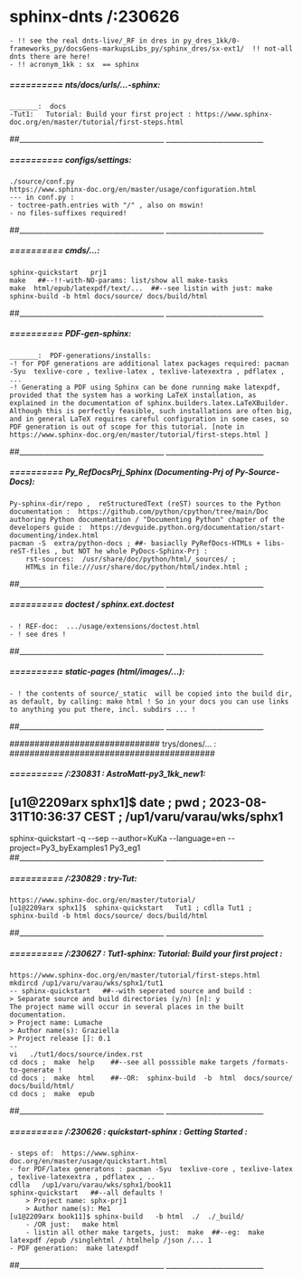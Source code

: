 sphinx-dnts /:230626  
===========================================

    - !! see the real dnts-live/_RF in dres in py_dres_1kk/0-frameworks_py/docsGens-markupsLibs_py/sphinx_dres/sx-ext1/  !! not-all dnts there are here!
    - !! acronym_1kk : sx  == sphinx

#####  ==========  nts/docs/urls/...-sphinx:
	_______:  docs
	-Tut1:   Tutorial: Build your first project : https://www.sphinx-doc.org/en/master/tutorial/first-steps.html
##________________________________________  ___________________________


#####  ==========  configs/settings:
    ./source/conf.py
    https://www.sphinx-doc.org/en/master/usage/configuration.html
    --- in conf.py :
    - toctree-path.entries with "/" , also on mswin!
    - no files-suffixes required!
##________________________________________  ___________________________


#####  ==========  cmds/...:
    sphinx-quickstart   prj1
    make   ##--!!-with-NO-params: list/show all make-tasks
    make  html/epub/latexpdf/text/...  ##--see listin with just: make
    sphinx-build -b html docs/source/ docs/build/html
##________________________________________  ___________________________


#####  ==========  PDF-gen-sphinx:
	_______:  PDF-generations/installs:
	-! for PDF generations are additional latex packages required: pacman -Syu  texlive-core , texlive-latex , texlive-latexextra , pdflatex , ...
	-! Generating a PDF using Sphinx can be done running make latexpdf, provided that the system has a working LaTeX installation, as explained in the documentation of sphinx.builders.latex.LaTeXBuilder. Although this is perfectly feasible, such installations are often big, and in general LaTeX requires careful configuration in some cases, so PDF generation is out of scope for this tutorial. [note in https://www.sphinx-doc.org/en/master/tutorial/first-steps.html ]
##________________________________________  ___________________________


#####  ==========  Py_RefDocsPrj_Sphinx (Documenting-Prj of Py-Source-Docs):

    Py-sphinx-dir/repo ,  reStructuredText (reST) sources to the Python documentation :  https://github.com/python/cpython/tree/main/Doc
    authoring Python documentation / "Documenting Python" chapter of the developers guide :  https://devguide.python.org/documentation/start-documenting/index.html
    pacman -S  extra/python-docs ; ##- basiaclly PyRefDocs-HTMLs + libs-reST-files , but NOT he whole PyDocs-Sphinx-Prj :
        rst-sources:  /usr/share/doc/python/html/_sources/ ;
        HTMLs in file:///usr/share/doc/python/html/index.html ;
##________________________________________  ___________________________


#####  ==========  doctest / sphinx.ext.doctest

    - ! REF-doc:  .../usage/extensions/doctest.html
    - ! see dres !
##________________________________________  ___________________________



#####  ==========  static-pages (html/images/...):

    - ! the contents of source/_static  will be copied into the build dir, as default, by calling: make html ! So in your docs you can use links to anything you put there, incl. subdirs ... ! 
##________________________________________  ___________________________


############################## trys/dones/... : #########################################

#####  ==========  /:230831 :  AstroMatt-py3_1kk_new1:
[u1@2209arx sphx1]$ date ; pwd ;
2023-08-31T10:36:37 CEST  ; /up1/varu/varau/wks/sphx1
-
sphinx-quickstart  -q  --sep   --author=KuKa  --language=en  --project=Py3_byExamples1   Py3_eg1
##________________________________________  ___________________________


#####  ==========  /:230829 :  try-Tut:
    https://www.sphinx-doc.org/en/master/tutorial/
    [u1@2209arx sphx1]$  sphinx-quickstart   Tut1 ; cdlla Tut1 ;
    sphinx-build -b html docs/source/ docs/build/html
##________________________________________  ___________________________


#####  ==========  /:230627 :  Tut1-sphinx: Tutorial: Build your first project :
	https://www.sphinx-doc.org/en/master/tutorial/first-steps.html
	mkdircd /up1/varu/varau/wks/sphx1/tut1
	-- sphinx-quickstart   ##--with seperated source and build :
	> Separate source and build directories (y/n) [n]: y
	The project name will occur in several places in the built documentation.
	> Project name: Lumache
	> Author name(s): Graziella
	> Project release []: 0.1
	--
	vi   ./tut1/docs/source/index.rst
	cd docs ;  make  help    ##--see all posssible make targets /formats-to-generate !
	cd docs ;  make  html    ##--OR:  sphinx-build  -b  html  docs/source/   docs/build/html/
	cd docs ;  make  epub   


##________________________________________  ___________________________


#####  ==========  /:230626 :  quickstart-sphinx : Getting Started :

	- steps of:  https://www.sphinx-doc.org/en/master/usage/quickstart.html
	- for PDF/latex generatons : pacman -Syu  texlive-core , texlive-latex , texlive-latexextra , pdflatex , ..
	cdlla   /up1/varu/varau/wks/sphx1/book11
	sphinx-quickstart   ##--all defaults !
		> Project name: sphx-prj1
		> Author name(s): Me1
	[u1@2209arx book11]$ sphinx-build   -b html  ./  ./_build/ 
		- /OR just:   make html
		- listin all other make targets, just:  make  ##--eg:  make  latexpdf /epub /singlehtml / htmlhelp /json /... 1
	- PDF generation:  make latexpdf
##________________________________________  ___________________________

